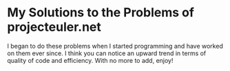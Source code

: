 # My Solutions to the Problems of projecteuler.net

I began to do these problems when I started programming and have worked on them ever since. I think you can notice an upward trend in terms of quality of code and efficiency. With no more to add, enjoy!
